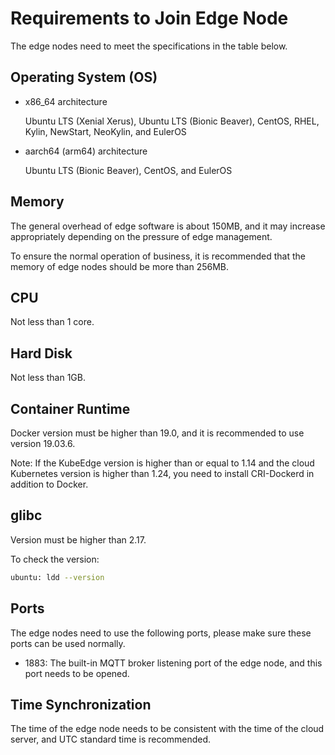 # Requirements to Join Edge Node

The edge nodes need to meet the specifications in the table below.

## Operating System (OS)

- x86_64 architecture

    Ubuntu LTS (Xenial Xerus), Ubuntu LTS (Bionic Beaver), CentOS, RHEL, Kylin, NewStart, NeoKylin, and EulerOS

<!-- - armv7i (arm32) architecture

    Raspbian GNU/Linux (stretch) -->

- aarch64 (arm64) architecture

    Ubuntu LTS (Bionic Beaver), CentOS, and EulerOS

## Memory

The general overhead of edge software is about 150MB, and it may increase appropriately depending on the pressure of edge management.

To ensure the normal operation of business, it is recommended that the memory of edge nodes should be more than 256MB.

## CPU

Not less than 1 core.

## Hard Disk

Not less than 1GB.

## Container Runtime

Docker version must be higher than 19.0, and it is recommended to use version 19.03.6.

Note: If the KubeEdge version is higher than or equal to 1.14 and the cloud Kubernetes version is higher than 1.24, you need to install CRI-Dockerd in addition to Docker.

## glibc

Version must be higher than 2.17.

To check the version:

```sh
ubuntu: ldd --version
```

## Ports

The edge nodes need to use the following ports, please make sure these ports can be used normally.

- 1883: The built-in MQTT broker listening port of the edge node, and this port needs to be opened.

## Time Synchronization

The time of the edge node needs to be consistent with the time of the cloud server, and UTC standard time is recommended.
